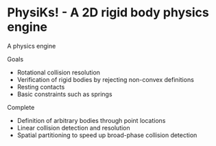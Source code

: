 PhysiKs! - A 2D rigid body physics engine
====
A physics engine

Goals
* Rotational collision resolution
* Verification of rigid bodies by rejecting non-convex definitions
* Resting contacts
* Basic constraints such as springs

Complete
* Definition of arbitrary bodies through point locations
* Linear collision detection and resolution
* Spatial partitioning to speed up broad-phase collision detection